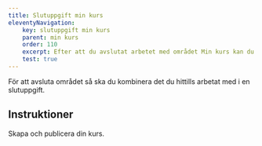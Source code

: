 ```yaml
---
title: Slutuppgift min kurs
eleventyNavigation:
    key: slutuppgift min kurs
    parent: min kurs
    order: 110
    excerpt: Efter att du avslutat arbetet med området Min kurs kan du göra slutuppgiften för att pröva dina kunskaper.
    test: true
---
```


För att avsluta området så ska du kombinera det du hittills arbetat med i en slutuppgift.

## Instruktioner

Skapa och publicera din kurs.
